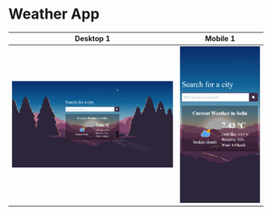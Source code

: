 # Weather App
 
Desktop 1                  |  Mobile 1
:-------------------------:|:-------------------------:
![](./intro/desktop.png)   |  ![](./intro/mobile.png) 
